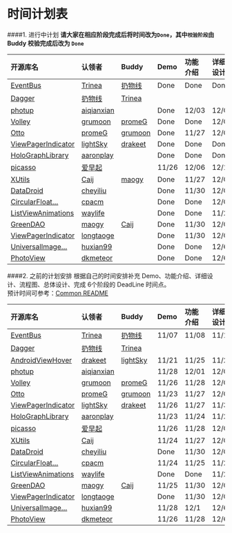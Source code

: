 时间计划表
============
####1. 进行中计划
**请大家在相应阶段完成后将时间改为`Done`，其中`校验阶段`由 Buddy 校验完成后改为 `Done`**  

开源库名 | 认领者 | Buddy | Demo | 功能介绍 | 详细设计 | 流程图 | 总体设计 | 完成 | 校验  
:--|:-- |:--  |:--  |:--  |:--  |:--  |:--  |:--  |:--  |
[EventBus](https://github.com/greenrobot/EventBus) | [Trinea](https://github.com/Trinea) | [扔物线](https://github.com/rengwuxian) | Done | Done | Done | Done | Done | Done |  
[Dagger](https://github.com/square/dagger) | [扔物线](https://github.com/rengwuxian) | [Trinea](https://github.com/Trinea) | | | | | | |  
[photup](https://github.com/chrisbanes/photup) | [aiqianxian](https://github.com/aiqianxian) | | Done | 12/03 | 12/07 | 12/08 | 12/12 | 12/15 |  
[Volley](https://android.googlesource.com/platform/frameworks/volley) | [grumoon](https://github.com/grumoon) | [promeG](https://github.com/promeG) |Done |Done | 12/05| 12/08|12/12 | 12/15 |  
[Otto](https://github.com/square/otto) | [promeG](https://github.com/promeG) | [grumoon](https://github.com/grumoon) | Done | 11/27 | 12/03 | 12/10 | 12/17 | 12/20 |  
[ViewPagerIndicator](https://github.com/JakeWharton/Android-ViewPagerIndicator) | [lightSky](https://github.com/lightSky) | [drakeet](https://github.com/drakeet)  | Done | Done | Done | Done |12/05 | 12/08 |  
[HoloGraphLibrary](https://github.com/Androguide/HoloGraphLibrary) | [aaronplay](https://github.com/AaronPlay) | | Done | Done | Done | 11/28 | 11/30 | 12/02 |  
[picasso](https://github.com/square/picasso) | [爱早起](https://github.com/liang7) | | 11/26 | 12/06 | 12/10 | 12/17 | 12/23 | 12/24 |  
[XUtils](https://github.com/wyouflf/xUtils) | [Caij](https://github.com/Caij) | [maogy](https://github.com/maogy) | Done| 11/27 | 12/07 | 12/11 | 12/16 | 12/17 |  
[DataDroid](https://github.com/foxykeep/DataDroid) | [cheyiliu](https://github.com/cheyiliu) | | Done | 11/30 | 12/05 | 12/10 | 12/15 | 12/20 |  
[CircularFloat…](https://github.com/oguzbilgener/CircularFloatingActionMenu "CircularFloatingActionMenu") | [cpacm](https://github.com/cpacm) | | Done | Done | 12/03 | Done | 12/05 | 12/07 |  
[ListViewAnimations](https://github.com/nhaarman/ListViewAnimations) | [waylife](https://github.com/waylife) | | Done | Done | 11/23 | 11/30 | 12/7 | 12/14 |  
[GreenDAO](https://github.com/greenrobot/greenDAO) | [maogy](https://github.com/maogy) |[Caij](https://github.com/Caij) | Done | 11/30 | 12/05 | 12/10 | 12/15 | 12/20 |  
[ViewPagerIndicator](https://github.com/JakeWharton/Android-ViewPagerIndicator) | [longtaoge](https://github.com/longtaoge) | | Done | 11/30 | 12/05 | 12/10 | 12/15 | 12/20 |  
[UniversalImage…](https://github.com/nostra13/Android-Universal-Image-Loader "Android-Universal-Image-Loader") | [huxian99](https://github.com/huxian99) | | Done | Done | 12/6 | 12/8 | 12/10 | 12/12 |   
[PhotoView](https://github.com/chrisbanes/PhotoView/) | [dkmeteor](https://github.com/dkmeteor) | | Done | Done | 12/6 | 12/8 | 12/10 | 12/12 |   

####2. 之前的计划安排
根据自己的时间安排补充 Demo、功能介绍、详细设计、流程图、总体设计、完成 6个阶段的 DeadLine 时间点。  
预计时间可参考：[Common README](https://github.com/android-cn/android-open-project-analysis/blob/master/common/README.md)  

开源库名 | 认领者 | Buddy | Demo | 功能介绍 | 详细设计 | 流程图 | 总体设计 | 完成  
:--|:-- |:--  |:--  |:--  |:--  |:--  |:--  |:--  |
[EventBus](https://github.com/greenrobot/EventBus) | [Trinea](https://github.com/Trinea) | [扔物线](https://github.com/rengwuxian) | 11/07 | 11/08 | 11/10 | 11/15 | 11/18 | 11/20 
[Dagger](https://github.com/square/dagger) | [扔物线](https://github.com/rengwuxian) | [Trinea](https://github.com/Trinea) | | | | | |  
[AndroidViewHover](https://github.com/daimajia/AndroidViewHover) | [drakeet](https://github.com/drakeet) | [lightSky](https://github.com/lightSky) | 11/21 | 11/25 | 11/29 | 12/2 | 12/6 | 12/9
[photup](https://github.com/chrisbanes/photup) | [aiqianxian](https://github.com/aiqianxian) | | 11/28 | 12/01 | 12/05 | 12/08 | 12/12 | 12/15
[Volley](https://android.googlesource.com/platform/frameworks/volley) | [grumoon](https://github.com/grumoon) | [promeG](https://github.com/promeG) |11/26 |11/28 | 12/03| 12/05|12/08 | 12/11
[Otto](https://github.com/square/otto) | [promeG](https://github.com/promeG) | [grumoon](https://github.com/grumoon) | 11/23 | 11/27 | 12/03 | 12/10 | 12/17 | 12/20   
[ViewPagerIndicator](https://github.com/JakeWharton/Android-ViewPagerIndicator) | [lightSky](https://github.com/lightSky) | [drakeet](https://github.com/drakeet)  |11/26 |11/27 | 11/30| 12/02|12/05 | 12/08
[HoloGraphLibrary](https://github.com/Androguide/HoloGraphLibrary) | [aaronplay](https://github.com/AaronPlay) | | 11/23 | 11/24 | 11/26 | 11/28 | 11/30 | 12/02
[picasso](https://github.com/square/picasso) | [爱早起](https://github.com/liang7) | | 11/26 | 11/28 | 12/02 | 12/07 | 12/13 | 12/14
[XUtils](https://github.com/wyouflf/xUtils) | [Caij](https://github.com/Caij) | | 11/24 | 11/27 | 12/07 | 12/11 | 12/16 | 12/17
[DataDroid](https://github.com/foxykeep/DataDroid) | [cheyiliu](https://github.com/cheyiliu) | | Done | 11/30 | 12/05 | 12/10 | 12/15 | 12/20
[CircularFloat…](https://github.com/oguzbilgener/CircularFloatingActionMenu "CircularFloatingActionMenu")| [cpacm](https://github.com/cpacm) | | 11/24 | 11/25 | 11/27 | 11/29 | 12/01 | 12/03
[ListViewAnimations](https://github.com/nhaarman/ListViewAnimations) | [waylife](https://github.com/waylife) | | Done | Done | 11/23 | 11/30 | 12/7 | 12/14
[GreenDAO](https://github.com/greenrobot/greenDAO) | [maogy](https://github.com/maogy) |[Caij](https://github.com/Caij) | 11/25 | 11/30 | 12/05 | 12/10 | 12/15 | 12/20
[ViewPagerIndicator](https://github.com/JakeWharton/Android-ViewPagerIndicator) | [longtaoge](https://github.com/longtaoge) | | Done | 11/30 | 12/05 | 12/10 | 12/15 | 12/20
[UniversalImage…](https://github.com/nostra13/Android-Universal-Image-Loader "Android-Universal-Image-Loader") | [huxian99](https://github.com/huxian99) | | 11/28 | 12/1 | 12/6 | 12/8 | 12/10 | 12/12  
[PhotoView](https://github.com/chrisbanes/PhotoView/) | [dkmeteor](https://github.com/dkmeteor) | | 11/26 | 11/28 | 12/6 | 12/8 | 12/10 | 12/12
